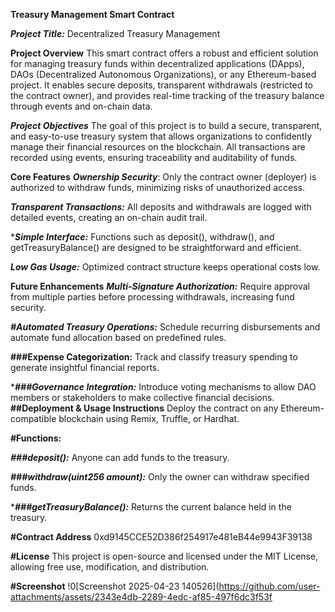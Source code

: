 **Treasury Management Smart Contract**

***Project Title:***
Decentralized Treasury Management

**Project Overview**
This smart contract offers a robust and efficient solution for managing treasury funds within decentralized applications (DApps), DAOs (Decentralized Autonomous Organizations), or any Ethereum-based project. It enables secure deposits, transparent withdrawals (restricted to the contract owner), and provides real-time tracking of the treasury balance through events and on-chain data.

***Project Objectives***
The goal of this project is to build a secure, transparent, and easy-to-use treasury system that allows organizations to confidently manage their financial resources on the blockchain. All transactions are recorded using events, ensuring traceability and auditability of funds.

**Core Features**
***Ownership Security***: Only the contract owner (deployer) is authorized to withdraw funds, minimizing risks of unauthorized access.

***Transparent Transactions:*** All deposits and withdrawals are logged with detailed events, creating an on-chain audit trail.

****Simple Interface:*** Functions such as deposit(), withdraw(), and getTreasuryBalance() are designed to be straightforward and efficient.

***Low Gas Usage:*** Optimized contract structure keeps operational costs low.

**Future Enhancements**
***Multi-Signature Authorization:*** Require approval from multiple parties before processing withdrawals, increasing fund security.

***#Automated Treasury Operations:*** Schedule recurring disbursements and automate fund allocation based on predefined rules.

****###Expense Categorization:**** Track and classify treasury spending to generate insightful financial reports.

******###Governance Integration:***** Introduce voting mechanisms to allow DAO members or stakeholders to make collective financial decisions.
**##Deployment & Usage Instructions**
Deploy the contract on any Ethereum-compatible blockchain using Remix, Truffle, or Hardhat.

**#Functions:**

***###deposit():*** Anyone can add funds to the treasury.

***###withdraw(uint256 amount):*** Only the owner can withdraw specified funds.

****###getTreasuryBalance():*** Returns the current balance held in the treasury.

**#Contract Address**
0xd9145CCE52D386f254917e481eB44e9943F39138

**#License**
This project is open-source and licensed under the MIT License, allowing free use, modification, and distribution.

**#Screenshot**
!0[Screenshot 2025-04-23 140526](https://github.com/user-attachments/assets/2343e4db-2289-4edc-af85-497f6dc3f53f
